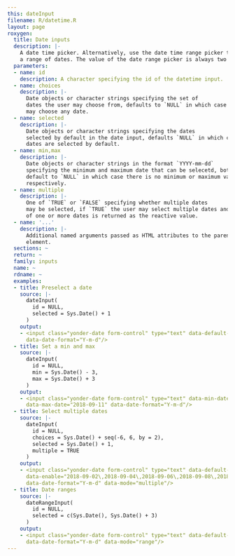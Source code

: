 ```yaml
---
this: dateInput
filename: R/datetime.R
layout: page
roxygen:
  title: Date inputs
  description: |-
    A date time picker. Alternatively, use the date time range picker to select
    a range of dates. The value of the date range picker is always two dates.
  parameters:
  - name: id
    description: A character specifying the id of the datetime input.
  - name: choices
    description: |-
      Date objects or character strings specifying the set of
      dates the user may choose from, defaults to `NULL` in which case the user
      may choose any date.
  - name: selected
    description: |-
      Date objects or character strings specifying the dates
      selected by default in the date input, defaults `NULL` in which case no
      dates are selected by default.
  - name: min,max
    description: |-
      Date objects or character strings in the format `YYYY-mm-dd`
      specifying the minimum and maximum date that can be selecetd, both
      default to `NULL` in which case there is no minimum or maximum value
      respectively.
  - name: multiple
    description: |-
      One of `TRUE` or `FALSE` specifying whether multiple dates
      may be selected, if `TRUE` the user may select multiple dates and a vector
      of one or more dates is returned as the reactive value.
  - name: '...'
    description: |-
      Additional named arguments passed as HTML attributes to the parent
      element.
  sections: ~
  return: ~
  family: inputs
  name: ~
  rdname: ~
  examples:
  - title: Preselect a date
    source: |-
      dateInput(
        id = NULL,
        selected = Sys.Date() + 1
      )
    output:
    - <input class="yonder-date form-control" type="text" data-default-date="2018-09-09"
      data-date-format="Y-m-d"/>
  - title: Set a min and max
    source: |-
      dateInput(
        id = NULL,
        min = Sys.Date() - 3,
        max = Sys.Date() + 3
      )
    output:
    - <input class="yonder-date form-control" type="text" data-min-date="2018-09-05"
      data-max-date="2018-09-11" data-date-format="Y-m-d"/>
  - title: Select multiple dates
    source: |-
      dateInput(
        id = NULL,
        choices = Sys.Date() + seq(-6, 6, by = 2),
        selected = Sys.Date() + 1,
        multiple = TRUE
      )
    output:
    - <input class="yonder-date form-control" type="text" data-default-date="2018-09-09"
      data-enable="2018-09-02\,2018-09-04\,2018-09-06\,2018-09-08\,2018-09-10\,2018-09-12\,2018-09-14"
      data-date-format="Y-m-d" data-mode="multiple"/>
  - title: Date ranges
    source: |-
      dateRangeInput(
        id = NULL,
        selected = c(Sys.Date(), Sys.Date() + 3)
      )
    output:
    - <input class="yonder-date form-control" type="text" data-default-date="2018-09-08\,2018-09-11"
      data-date-format="Y-m-d" data-mode="range"/>
---
```

